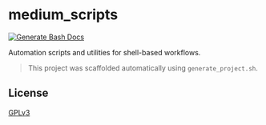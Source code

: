 # medium_scripts
[![Generate Bash Docs](https://github.com/raymonepping/medium_scripts/actions/workflows/generate_docs.yml/badge.svg)](https://github.com/raymonepping/medium_scripts/actions/workflows/generate_docs.yml)

Automation scripts and utilities for shell-based workflows.

> This project was scaffolded automatically using `generate_project.sh`.

## License

[GPLv3](LICENSE)
